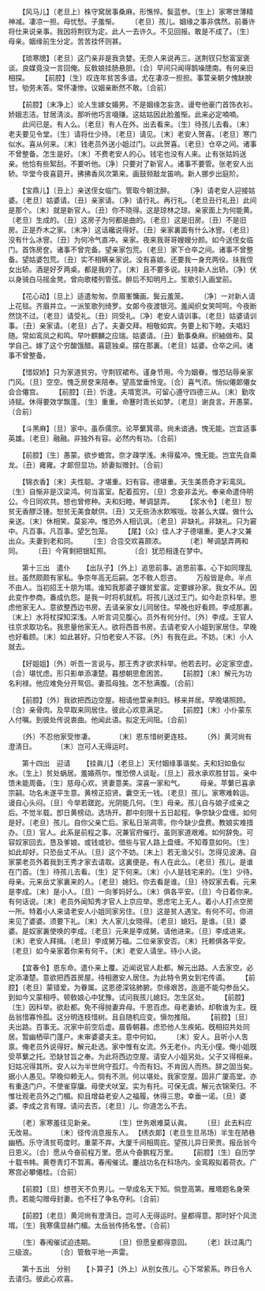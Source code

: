 <!-- { "loadSidebar": true } -->
　　【风马儿】〔老旦上〕株守窝居事桑麻。形憔悴。鬓蓝参。〔生上〕家寒世薄精神减。凄凉一担。母忧愁。子羞惭。
　　〔老旦〕孩儿。姻缘之事非偶然。前番许将仕来说亲事。我因将荆钗为定。此人一去许久。不见回报。敢是不成了。〔生〕母亲。姻缘前生分定。苦苦挂怀则甚。

　　【琐寒牕】〔老旦〕这门亲非是我贪婪。无奈人来说再三。送荆钗只愁富室褒谈。良媒竟没一言回俺。反敎娘挂肠悬胆。〔合〕早间只闻得鹊噪牕南。有何亲旧相探。
　　【前腔】〔生〕叹连年贫苦多谙。尤在凄凉一担担。事萱亲朝夕愧缺腴甘。劬劳未答。常怀凄惨。议姻亲断然不敢。〔合前〕

　　【前腔】〔末净上〕论人生嫁女婚男。不是姻缘怎妄贪。谩夸他豪门首饰衣衫。娇娥志洁。甘居淸淡。那听他巧言啜赚。这姑姑因此脸羞惭。此来必定喃喃。
　　此间已是。有人么。〔老旦〕有人在外。出去看来。〔生〕待孩儿去看。〔末〕老夫要见令堂。〔生〕请将仕少待。〔老旦〕请见。〔末〕老安人贺喜。〔老旦〕寒门似水。喜从何来。〔末〕钱老员外送小姐过门。以此贺喜。〔老旦〕仓卒之间。诸事不曾整备。怎生是好。〔末〕不费老安人的心。钱宅也没有人来。止有张姑妈送亲。他恰有些絮刮。不要听他。〔净〕只要对了新官人。诸事不要管。张老安人出轿。华堂今夜喜筵开。拂拂香风次第来。画鼓频敲龙笛响。新人挪步出庭阶。

　　【宝鼎儿】〔丑上〕亲送侄女临门。管取今朝沈醉。
　　〔净〕请老安人迎接姑婆。〔老旦〕姑婆请。〔丑〕亲家请。〔净〕请行礼。再行礼。〔老旦丑行礼丑〕此间是那个。〔末〕就是新官人。〔丑〕你不晓得。这是琼林之琼。亲家面上为何能黄。〔老旦〕生成的。〔丑〕这房子为何都是曲的。〔老旦〕这是旧房。〔丑〕不是旧房。正是乔木之家。〔末净〕这话纔说得好。〔丑〕亲家裏面有什么冰窨。〔老旦〕没有什么冰窨。〔丑〕为何冷气直冲。亲家。夜来我哥哥嫂嫂分颜。如今送侄女临门。首饰房奁。诸事不曾完备。望亲家包荒。〔老旦〕家下仓卒之间。诸事不曾整备。望姑婆包荒。〔丑〕实不相瞒亲家说。没有喜娘。还要我一身充两役。扶我侄女出轿。酒是好歹两桌。都是我的了。〔末〕且不要多说。扶持新人出轿。〔净〕伏以身骑白马摇金凳。曾向歌楼列管弦。醉后不知明月上。笙歌引入画堂前。

　　【花心动】〔旦上〕适遣匆匆。奈眉峯慵画。鬓云羞笼。
　　〔净〕一对新人请上花毯。齐眉并立。一派笙歌列绮罗。女郞今夜渡银河。羞闻织女笑呵呵。今夜断然饶不过。〔老旦〕请受礼。〔丑〕同受礼。〔净〕老安人请训事。〔老旦〕姑婆请训事。〔丑〕亲家请。〔老旦〕占了。夫妻交拜。相敬如宾。务要上和下睦。夫唱妇随。常如鸾凤之和鸣。早叶麒麟之应瑞。姑婆请。〔丑〕勤事桑麻。织紬做布。莫学自己。嫁了这个穷酸饿醋。喜筵独桌。摆在那裏。〔老旦〕姑婆。仓卒之间。诸事不曾整备。

　　【惜奴娇】只为家道贫穷。守荆钗裙布。谨身节用。今为姻眷。惟恐玷辱亲家门风。〔旦〕空空。愧乏房奁来陪奉。望高堂垂怜宠。〔合〕喜气浓。悄似僊郞僊女会合僊宫。
　　【前腔】〔丑〕忻逢。夫壻宽洪。可留心遵守四德三从。〔末〕勤攻诗赋。休得要效学飘蓬。〔生〕重重。命蹇时乖长如梦。〔老旦〕谢良言。开愚蒙。〔合前〕

　　【斗黑麻】〔旦〕家中。虽忝儒宗。论苹蘩箕帚。尙未谙通。愧无能。岂宜适事英雄。〔老旦〕融融。非独外有容。必然内有功。〔合前〕

　　【前腔】〔生〕愚蒙。欲步蟾宫。奈才疎学浅。未得蜚冲。愧无能。岂宜先自乘龙。〔丑〕雍雍。才郞但显功。娇妻拟赠封。〔合前〕

　　【锦衣香】〔末〕夫性聪。才堪重。妇有容。德堪重。天生美质奇才彩鸾凤。〔生〕自惭非是汉梁鸿。何当富室。配着孤穷。〔旦〕念妾非孟光。奉亲命遣侍明公。今日同欢共。想也曾修种。夫和妇睦。琴调瑟弄。
　　【浆水令】〔老旦〕恕贫无香醪泛锺。恕贫无美食献供。〔丑〕又无些汤水飮喉咙。妆甚么大媒。做什么亲送。〔末〕休相笑。莫妄冲。惟恐外人相讥讽。〔老旦〕非缺礼。非缺礼。只为窘中。凡百事。凡百事。望乞包笼。
　　【尾】〔众〕佳人才子德堪重。更人才又兼出众。夫妻到老和同。
　　〔生〕合卺交欢喜颇浓。　　　　〔老〕琴调瑟弄两和同。
　　〔丑〕今宵剩把银缸照。　　　　〔合〕犹恐相逢在梦中。

　　第十三出　遣仆
　　【出队子】〔外上〕追思前事。追思前事。心下如同理乱丝。虽然颇颇有家私。争奈年高无后嗣。怎不敎人怨咨。
　　万般皆是命。半点不由人。当初招王十朋为壻。谁知我那婆子嫌贫爱富。定要嫁孙家。我女不从。因此变作参商。番成仇怨。是我一时将机就机。将孩儿送过王门。如今赴京科举。思虑他家无人。意欲整西边书房。去请亲家女儿同居住。早晚也好看顾。李成那裏。〔末上〕水将杖探知深浅。人听言词见腹心。员外有何分付。〔外〕李成。王官人往京求取功名。我思量他家无人。欲将西首书房。去请老安人小姐到家居住。早晚也好看顾。〔末〕如此甚好。只怕老安人不容。〔外〕有我在此。不妨。〔末〕小人就去。

　　【好姐姐】〔外〕听吾一言说与。那王秀才欲求科举。他若去时。必定家空虚。〔合〕堪忧虑。形只影单添凄楚。暮想朝思愈困苦。
　　【前腔】〔末〕解元为功名利禄。他应难免分开鸳侣。妻孤母独。怎不愁满腹。〔合前〕

　　【前腔】〔外〕我欲把西边空屋。相请他萱亲荆妇。移来并居。早晚堪照顾。〔合〕亲骨肉。及早取来同居住。彼此心欢意满足。
　　【前腔】〔末〕小仆蒙东人付嘱。到彼处传说衷曲。他闻此语。拟定无间阻。〔合前〕

　　〔外〕不忍他家受惨凄。　　　　〔末〕恩东惜树更连枝。
　　〔外〕黄河尙有澄淸日。　　　　〔末〕岂可人无得运时。

　　第十四出　迎请
　　【挂眞儿】〔老旦上〕天付姻缘事谐矣。夫和妇如鱼似水。〔生上〕贫处蜗居。羞婚燕尔。惟恐傍人谈耻。〔旦上〕菽水承欢胜甘旨。亲中馈未能周备。〔生〕慈母心欢。贤妻意美。深喜一家和气。
　　母亲。苹蘩已喜承宗嗣。功名未遂平生意。黄榜正招贤。囊空无一钱。〔老旦〕孩儿。家寒难斡运。谩自心头闷。〔旦〕今举若蹉跎。光阴能几何。〔生〕母亲。孩儿自与娘子成亲之后。不觉半载。卽日黄榜动。选场开。郡中刻限十五日起程。争奈缺少盘缠。如何是好。〔老旦〕孩儿。自你父亲亡后。家私日渐凋零。你今缺少盘费。教娘实难措办。〔旦〕官人。此系是前程之事。况兼官府催行。虽则家道艰难。如何辞免。可容奴家回去。恳及爹娘。或钱或钞。借些与官人路上盘缠。不知尊意如何。〔生〕如此却好。只恐岳丈不从。〔旦〕这个不妨。〔末上〕若无渔父引。怎得见波涛。自家蒙老员外着我到王秀才家去请取。这裏便是。有人在此么。〔老旦〕孩儿。是谁在门首。〔生〕待孩儿去看。〔生〕足下何来。〔末〕小人是钱宅来的。〔生〕少待。母亲。元来岳丈家裏来的人。〔老旦〕媳妇。你去看是谁。〔旦〕待奴家去看。元来是李成。〔末〕是小人。〔旦〕一向爹妈好么。〔末〕俱各平安。〔旦〕今日着你来。有何话说。〔末〕老员外闻知秀才官人上京应举。思虑宅上无人。着小人打点空房一所。特着小人来请老安人小姐同家另住。〔旦〕这是贫人遇宝。有何不可。你进来见了婆婆。须要下礼。〔末〕大人家儿女晓得。〔老旦〕媳妇。是谁。〔旦〕婆婆。是奴家裏使唤的李成。〔老旦〕元来是李成舅。请他进来。〔旦〕李成进来。〔末〕老安人拜揖。〔老旦〕李成舅万福。二位亲家安否。〔末〕托赖俱各平安。〔老旦〕如今亲家着你来有何干。〔末〕老安人请坐。待小人说。

　　【宜春令】恩东命。遣仆来上覆。近闻说官人赴都。解元出路。人去家空。必定添凄楚。意欲把西首房屋。待相邀安人居住。为此特令男女到宅传语。
　　【前腔】〔老旦〕蒙错爱。为眷属。这恩德深铭肺腑。奈缘艰苦。迤逦不能勾参岳父。到如今又蒙相呼。顿敎娘心中犹豫。试问我孩儿媳妇。怎生区处。
　　【前腔】〔生〕因科举。欲赴都。免不得抛妻弃母。千思百虑。母老妻娇。却敎谁为主。旣岳翁惜寡怜孤。这分明连枝惜树。且自随机应变。愼勿推阻。
　　【前腔】〔旦〕夫出路。百事无。况家中前空后虚。晨昏朝暮。虑恐他人生疾妬。旣相招共处同居。暂幽栖荜门蓬户。未审婆婆夫主。意中何如。
　　〔末〕安人。且听小人吿禀。俺老员外说得好。解元赴选。家中惟有女流。外无老仆。内无小僮。俺小姐旣受苹蘩之托。恐缺甘旨之奉。为此将西边空屋。请安人小姐另处。父子又得相亲。妇姑况得其所。安人以为半世尙守孤灯。今而有妇。不肯因人而热。辞之固当矣。据小人愚见。早晚仰赖无人。倘有不测。何以堪处。我家空屋。固非广厦高堂。亦有重迭门户。不使雀穿牖。毋使犬吠室。实为有托。可保无虞。解元衣锦荣归。不惟壮观老员外之门楣。抑且增益老安人之福履。休得三思。幸垂一诺。〔旦〕婆婆。李成之言有理。请问去否。〔老旦〕儿。你道怎么不去。 

　　〔老〕家寒羞往见新亲。　　　　〔生〕世务艰难莫认眞。
　　〔旦〕此去料应无改易。　　　　〔末〕径传消息报东人。 【绣衣郞】〔老旦生旦吊场〕半生在陋巷幽栖。乐守淸贫苟度时。重蒙不弃。大厦千间相周庇。望孩儿异日荣贵。报岳翁今日恩义。〔合〕愿从今奋前程万里。愿从今奋鹏程万里。
　　【前腔】〔生〕自历学十载书帏。黄卷靑灯不暂离。春闱催试。鏖战功名在科场内。金鸾殿拟着荷衣。广寒宫必攀僊桂。〔合前〕

　　【前腔】〔旦〕想苍天不负男儿。一举成名天下知。倘登高第。雁塔题名身荣贵。若能勾赠母封妻。也不枉了争名夺利。〔合前〕

　　【前腔】〔老旦〕黄河尙有澄淸日。岂可人无得运时。皇都得意。那时好个风流壻。〔生〕我寒儒显赫门楣。太岳翁传扬名誉。〔合前〕

　　〔生〕春闱催试迫违期。　　　　〔旦〕但愿皇都得意回。
　　〔老〕跃过禹门三级浪。　　　　〔合〕管敎平地一声雷。

　　第十五出　分别
　　【卜算子】〔外上〕从别女孩儿。心下常萦系。昨日令人去请归。彼此心欢喜。

